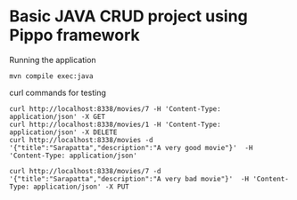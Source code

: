 # Basic JAVA CRUD project using Pippo framework

Running the application

`mvn compile exec:java `<br>

curl commands for testing

`curl http://localhost:8338/movies/7 -H 'Content-Type: application/json' -X GET` <br>
`curl http://localhost:8338/movies/1 -H 'Content-Type: application/json' -X DELETE` <br>
`curl http://localhost:8338/movies -d '{"title":"Sarapatta","description":"A very good movie"}'  -H 'Content-Type: application/json'` <br>

`curl http://localhost:8338/movies/7 -d '{"title":"Sarapatta","description":"A very bad movie"}'  -H 'Content-Type: application/json' -X PUT` <br>